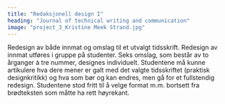 ```yaml
---
title: "Redaksjonell design I"
heading: "Journal of technical writing and communication"
image: "project_3_Kristine Meek Strand.jpg"
---
```


Redesign av både innmat og omslag til et utvalgt tidsskrift. Redesign av innmat utføres i gruppe på studenter. Seks omslag, som består av to årganger à tre nummer, designes individuelt. Studentene må kunne artikulere hva dere mener er galt med det valgte tidsskriftet (praktisk designkritikk) og hva som bør og kan endres, men gå for et fullstendig redesign. Studentene stod fritt til å velge format m.m. bortsett fra brødteksten som måtte ha rett høyrekant.
